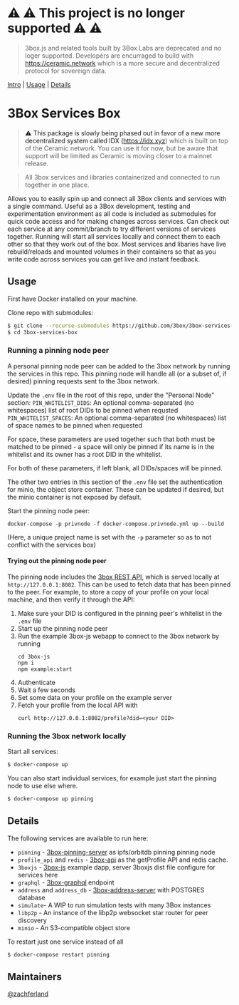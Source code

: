 # ⚠️ ⚠️ This project is no longer supported ⚠️ ⚠️ 
> 3box.js and related tools built by 3Box Labs are deprecated and no loger supported. Developers are encurraged to build with https://ceramic.network which is a more secure and decentralized protocol for sovereign data.

[Intro](#intro) | [Usage](#usage) | [Details](#details)

# 3Box Services Box <a name="Intro">
> ⚠️ This package is slowly being phased out in favor of a new more decentralized system called IDX (https://idx.xyz) which is built on top of the Ceramic network. You can use it for now, but be aware that support will be limited as Ceramic is moving closer to a mainnet release.


> All 3box services and libraries containerized and connected to run together in one place.

Allows you to easily spin up and connect all 3Box clients and services with a single command. Useful as a 3Box development, testing and experimentation environment as all code is included as submodules for quick code access and for making changes across services. Can check out each service at any commit/branch to try different versions of services together. Running will start all services locally and connect them to each other so that they work out of the box. Most services and libaries have live rebuild/reloads and mounted volumes in their containers so that as you write code across services you can get live and instant feedback.

## <a name="usage"></a> Usage

First have Docker installed on your machine.

Clone repo with submodules:
```bash
$ git clone --recurse-submodules https://github.com/3box/3box-services-box.git
$ cd 3box-services-box
```

### Running a pinning node peer

A personal pinning node peer can be added to the 3box network by running the services in this repo. This pinning node will handle all (or a subset of, if desired) pinning requests sent to the 3box network.

Update the `.env` file in the root of this repo, under the "Personal Node" section:
`PIN_WHITELIST_DIDS`: An optional comma-separated (no whitespaces) list of root DIDs to be pinned when requsted
`PIN_WHITELIST_SPACES`: An optional comma-separated (no whitespaces) list of space names to be pinned when requested

For space, these parameters are used together such that both must be matched to be pinned - a space will only be pinned if its name is in the whitelist and its owner has a root DID in the whitelist.

For both of these parameters, if left blank, all DIDs/spaces will be pinned.

The other two entries in this section of the `.env` file set the authentication for minio, the object store container. These can be updated if desired, but the minio container is not exposed by default.


Start the pinning node peer:
```
docker-compose -p privnode -f docker-compose.privnode.yml up --build
```

(Here, a unique project name is set with the `-p` parameter so as to not conflict with the services box)

#### Trying out the pinning node peer

The pinning node includes the [3box REST API](https://github.com/3box/3box-api), which is served locally at `http://127.0.0.1:8082`. This can be used to fetch data that has been pinned to the peer. For example, to store a copy of your profile on your local machine, and then verify it through the API:

1. Make sure your DID is configured in the pinning peer's whitelist in the `.env` file
2. Start up the pinning node peer
3. Run the example 3box-js webapp to connect to the 3box network by running
    ```
    cd 3box-js
    npm i
    npm example:start
    ```
4. Authenticate
5. Wait a few seconds
6. Set some data on your profile on the example server
7. Fetch your profile from the local API with
    ```
    curl http://127.0.0.1:8082/profile?did=<your DID>
    ```

### Running the 3box network locally

Start all services:
```bash
$ docker-compose up
```

You can also start individual services, for example just start the pinning node to use else where.

```bash
$ docker-compose up pinning
```

## <a name="details"></a> Details

The following services are available to run here:

- `pinning` - [3box-pinning-server](https://github.com/3box/3box-pinning-server) as ipfs/orbitdb pinning pinning node
- `profile_api` and `redis` - [3box-api](https://github.com/3box/3box-api) as the getProfile API and redis cache.
- `3boxjs` - [3box-js](https://github.com/3box/3box-js) example dapp, server 3boxjs dist file configure for services here
- `graphql` - [3box-graphql](https://github.com/3box/3box-graphql) endpoint
- `address` and `address_db` - [3box-address-server](https://github.com/3box/3box-address-server) with POSTGRES database
- `simulate`- A WIP to run simulation tests with many 3Box instances
- `libp2p` - An instance of the libp2p websocket star router for peer discovery
- `minio` - An S3-compatible object store

To restart just one service instead of all
```bash
$ docker-compose restart pinning
```

## Maintainers
[@zachferland](https://github.com/zachferland)
